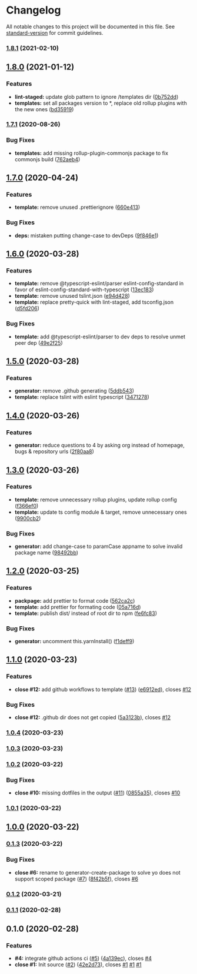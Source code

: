 # Changelog

All notable changes to this project will be documented in this file. See [standard-version](https://github.com/conventional-changelog/standard-version) for commit guidelines.

### [1.8.1](https://github.com/boringcodes/create-package/compare/v1.8.0...v1.8.1) (2021-02-10)

## [1.8.0](https://github.com/boringcodes/create-package/compare/v1.7.1...v1.8.0) (2021-01-12)

### Features

- **lint-staged:** update glob pattern to ignore /templates dir ([0b752dd](https://github.com/boringcodes/create-package/commit/0b752dd96e5152142bee62ddf6d9d14fed95dc81))
- **templates:** set all packages version to \*, replace old rollup plugins with the new ones ([bd35919](https://github.com/boringcodes/create-package/commit/bd35919890361c34283fef592151d86973958711))

### [1.7.1](https://github.com/boringcodes/create-package/compare/v1.7.0...v1.7.1) (2020-08-26)

### Bug Fixes

- **templates:** add missing rollup-plugin-commonjs package to fix commonjs build ([762aeb4](https://github.com/boringcodes/create-package/commit/762aeb4cf7fe35a5d1fb84bc4e517f2a365d93e8))

## [1.7.0](https://github.com/boringcodes/create-package/compare/v1.6.0...v1.7.0) (2020-04-24)

### Features

- **template:** remove unused .prettierignore ([660e413](https://github.com/boringcodes/create-package/commit/660e413258d1752d8c102c58672abb7ca668b60c))

### Bug Fixes

- **deps:** mistaken putting change-case to devDeps ([9f846e1](https://github.com/boringcodes/create-package/commit/9f846e1a4518180fb58ccadd6597a498dfdb1485))

## [1.6.0](https://github.com/boringcodes/create-package/compare/v1.5.0...v1.6.0) (2020-03-28)

### Features

- **template:** remove @typescript-eslint/parser eslint-config-standard in favor of eslint-config-standard-with-typescript ([13ec183](https://github.com/boringcodes/create-package/commit/13ec18304f19da0d6f004dc8ad69c26986e5eac5))
- **template:** remove unused tslint.json ([e94d428](https://github.com/boringcodes/create-package/commit/e94d4287f5e34ee88d1c1b677da99fb017e24e18))
- **template:** replace pretty-quick with lint-staged, add tsconfig.json ([d5fd206](https://github.com/boringcodes/create-package/commit/d5fd206b8ffeb0f8d7f9719f569a826fbc6f36c3))

### Bug Fixes

- **template:** add @typescript-eslint/parser to dev deps to resolve unmet peer dep ([49e2f25](https://github.com/boringcodes/create-package/commit/49e2f25e8c623419208075b41b3ec4bc6accce85))

## [1.5.0](https://github.com/boringcodes/create-package/compare/v1.4.0...v1.5.0) (2020-03-28)

### Features

- **generator:** remove .github generating ([5ddb543](https://github.com/boringcodes/create-package/commit/5ddb54377439f35ea5d982a43ef49d5d41ca4049))
- **template:** replace tslint with eslint typescript ([3471278](https://github.com/boringcodes/create-package/commit/3471278c31177e26b21026c395e4880b6ea0fc5e))

## [1.4.0](https://github.com/boringcodes/create-package/compare/v1.3.0...v1.4.0) (2020-03-26)

### Features

- **generator:** reduce questions to 4 by asking org instead of homepage, bugs & repository urls ([2f80aa8](https://github.com/boringcodes/create-package/commit/2f80aa80b0ef761171cfc22deb631c3a9563327a))

## [1.3.0](https://github.com/boringcodes/create-package/compare/v1.2.0...v1.3.0) (2020-03-26)

### Features

- **template:** remove unnecessary rollup plugins, update rollup config ([f366ef0](https://github.com/boringcodes/create-package/commit/f366ef0c18dcc3f3c868201c7dbe84018ce34712))
- **template:** update ts config module & target, remove unnecessary ones ([9900cb2](https://github.com/boringcodes/create-package/commit/9900cb2502bad6a069e41e5313b6581f42f9c327))

### Bug Fixes

- **generator:** add change-case to paramCase appname to solve invalid package name ([98492bb](https://github.com/boringcodes/create-package/commit/98492bb72c30f63798a681f9f8776eede6f8579f))

## [1.2.0](https://github.com/boringcodes/create-package/compare/v1.1.0...v1.2.0) (2020-03-25)

### Features

- **packpage:** add prettier to format code ([562ca2c](https://github.com/boringcodes/create-package/commit/562ca2c9cc23210121ab7a8775e7a22d6a0e7cef))
- **template:** add prettier for formating code ([05a716d](https://github.com/boringcodes/create-package/commit/05a716d8654c77f688b0a3cf9ae1274e2e25ce04))
- **template:** publish dist/ instead of root dir to npm ([fe6fc83](https://github.com/boringcodes/create-package/commit/fe6fc835e69176b6a6fbd3177234af72efb9e777))

### Bug Fixes

- **generator:** uncomment this.yarnInstall() ([f1deff9](https://github.com/boringcodes/create-package/commit/f1deff9f496cb693234497c1d16e32e160419c4b))

## [1.1.0](https://github.com/boringcodes/create-package/compare/v1.0.4...v1.1.0) (2020-03-23)

### Features

- **close #12:** add github workflows to template ([#13](https://github.com/boringcodes/create-package/issues/13)) ([e6912ed](https://github.com/boringcodes/create-package/commit/e6912ed200f4758a9e4f70dd2c2385121433f152)), closes [#12](https://github.com/boringcodes/create-package/issues/12)

### Bug Fixes

- **close #12:** .github dir does not get copied ([5a3123b](https://github.com/boringcodes/create-package/commit/5a3123b90ef461ee1dd94c410bbfd7af1bb40605)), closes [#12](https://github.com/boringcodes/create-package/issues/12)

### [1.0.4](https://github.com/boringcodes/create-package/compare/v1.0.3...v1.0.4) (2020-03-23)

### [1.0.3](https://github.com/boringcodes/create-package/compare/v1.0.2...v1.0.3) (2020-03-23)

### [1.0.2](https://github.com/boringcodes/create-package/compare/v1.0.1...v1.0.2) (2020-03-22)

### Bug Fixes

- **close #10:** missing dotfiles in the output ([#11](https://github.com/boringcodes/create-package/issues/11)) ([0855a35](https://github.com/boringcodes/create-package/commit/0855a354f75087722e09e20d80612f9ac435e742)), closes [#10](https://github.com/boringcodes/create-package/issues/10)

### [1.0.1](https://github.com/boringcodes/create-package/compare/v1.0.0...v1.0.1) (2020-03-22)

## [1.0.0](https://github.com/boringcodes/create-package/compare/v0.1.3...v1.0.0) (2020-03-22)

### [0.1.3](https://github.com/boringcodes/create-package/compare/v0.1.2...v0.1.3) (2020-03-22)

### Bug Fixes

- **close #6:** rename to generator-create-package to solve yo does not support scoped package ([#7](https://github.com/boringcodes/create-package/issues/7)) ([8f42b5f](https://github.com/boringcodes/create-package/commit/8f42b5fe189025a1ab4137b3f58ce949cc26c32d)), closes [#6](https://github.com/boringcodes/create-package/issues/6)

### [0.1.2](https://github.com/boringcodes/create-package/compare/v0.1.1...v0.1.2) (2020-03-21)

### [0.1.1](https://github.com/boringcodes/create-package/compare/v0.1.0...v0.1.1) (2020-02-28)

## 0.1.0 (2020-02-28)

### Features

- **#4:** integrate github actions ci ([#5](https://github.com/boringcodes/create-package/issues/5)) ([4a139ec](https://github.com/boringcodes/create-package/commit/4a139ec7d926033d3d093f0ffacd92b36e6a15cb)), closes [#4](https://github.com/boringcodes/create-package/issues/4)
- **close #1:** Init source ([#2](https://github.com/boringcodes/create-package/issues/2)) ([42e2d73](https://github.com/boringcodes/create-package/commit/42e2d7300d72283b99f3131de96cef5c666e1250)), closes [#1](https://github.com/boringcodes/create-package/issues/1) [#1](https://github.com/boringcodes/create-package/issues/1) [#1](https://github.com/boringcodes/create-package/issues/1)
